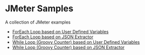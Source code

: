 # JMeter Samples

A collection of JMeter examples

- [ForEach Loop based on User Defined Variables](ForEach-Loop-Test-On-Vars.jmx)
- [ForEach Loop based on JSON Extractor](ForEach-Loop-Test-On-JSON-Array.jmx)
- [While Loop (Groovy Counter) based on User Defined Variables](While-Loop-Test-On-Vars.jmx)
- [While Loop (Groovy Counter) based on JSON Extractor](While-Loop-Test-On-JSON-Array.jmx)